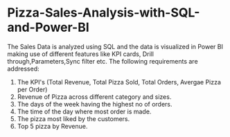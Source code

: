 # Pizza-Sales-Analysis-with-SQL-and-Power-BI
The Sales Data is analyzed using SQL and the data is visualized in Power BI making use of different features like KPI cards, Drill through,Parameters,Sync filter etc.
The following requirements are addressed:
1. The KPI's (Total Revenue, Total Pizza Sold, Total Orders, Avergae Pizza per Order)
2. Revenue of Pizza across different category and sizes.
3. The days of the week having the highest no of orders.
4. The time of the day where most order is made.
5. The pizza most liked by the customers.
6. Top 5 pizza by Revenue.

